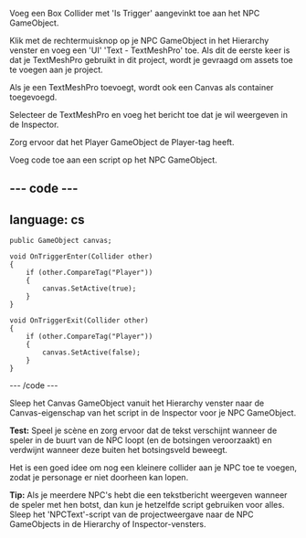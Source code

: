 Voeg een Box Collider met 'Is Trigger' aangevinkt toe aan het NPC GameObject.

Klik met de rechtermuisknop op je NPC GameObject in het Hierarchy venster en voeg een 'UI' 'Text - TextMeshPro' toe. Als dit de eerste keer is dat je TextMeshPro gebruikt in dit project, wordt je gevraagd om assets toe te voegen aan je project.

Als je een TextMeshPro toevoegt, wordt ook een Canvas als container toegevoegd.

Selecteer de TextMeshPro en voeg het bericht toe dat je wil weergeven in de Inspector.

Zorg ervoor dat het Player GameObject de Player-tag heeft.

Voeg code toe aan een script op het NPC GameObject.

--- code ---
---
language: cs
---

    public GameObject canvas;
    
    void OnTriggerEnter(Collider other)
    {
        if (other.CompareTag("Player"))
        {
            canvas.SetActive(true);
        }
    }
    
    void OnTriggerExit(Collider other)
    {
        if (other.CompareTag("Player"))
        {
            canvas.SetActive(false);
        }
    }
--- /code ---


Sleep het Canvas GameObject vanuit het Hierarchy venster naar de Canvas-eigenschap van het script in de Inspector voor je NPC GameObject.

**Test:** Speel je scène en zorg ervoor dat de tekst verschijnt wanneer de speler in de buurt van de NPC loopt (en de botsingen veroorzaakt) en verdwijnt wanneer deze buiten het botsingsveld beweegt.

Het is een goed idee om nog een kleinere collider aan je NPC toe te voegen, zodat je personage er niet doorheen kan lopen.

**Tip:** Als je meerdere NPC's hebt die een tekstbericht weergeven wanneer de speler met hen botst, dan kun je hetzelfde script gebruiken voor alles. Sleep het 'NPCText'-script van de projectweergave naar de NPC GameObjects in de Hierarchy of Inspector-vensters. 
